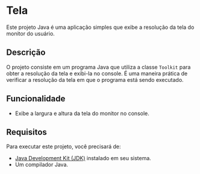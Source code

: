 # Tela

Este projeto Java é uma aplicação simples que exibe a resolução da tela do monitor do usuário.

## Descrição

O projeto consiste em um programa Java que utiliza a classe `Toolkit` para obter a resolução da tela e exibi-la no console. É uma maneira prática de verificar a resolução da tela em que o programa está sendo executado.

## Funcionalidade

- Exibe a largura e altura da tela do monitor no console.

## Requisitos

Para executar este projeto, você precisará de:

- [Java Development Kit (JDK)](https://www.oracle.com/java/technologies/javase-jdk11-downloads.html) instalado em seu sistema.
- Um compilador Java.
